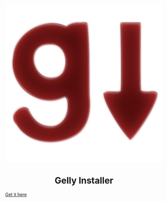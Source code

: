 <div align="center">
  <img src="./branding/gelly_installer_readme.png" alt="Gelly Installer" />
  <h1>Gelly Installer</h1>
</div>

[Get it here](https://github.com/gelly-gmod/gelly-installer/releases)